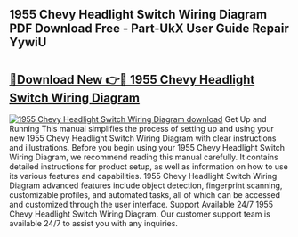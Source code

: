 ## 1955 Chevy Headlight Switch Wiring Diagram PDF Download Free - Part-UkX User Guide Repair YywiU

# <h2><a href="http://dfudzg.blite.top/?on=1955+Chevy+Headlight+Switch+Wiring+Diagram">🔗Download New 👉🔴 1955 Chevy Headlight Switch Wiring Diagram</a></h2>

[![1955 Chevy Headlight Switch Wiring Diagram download](https://i.imgur.com/lujVjoI.png)](http://dfudzg.blite.top/?on=1955+Chevy+Headlight+Switch+Wiring+Diagram)
Get Up and Running This manual simplifies the process of setting up and using your new 1955 Chevy Headlight Switch Wiring Diagram with clear instructions and illustrations. Before you begin using your 1955 Chevy Headlight Switch Wiring Diagram, we recommend reading this manual carefully. It contains detailed instructions for product setup, as well as information on how to use its various features and capabilities. 1955 Chevy Headlight Switch Wiring Diagram advanced features include object detection, fingerprint scanning, customizable profiles, and automated tasks, all of which can be accessed and customized through the user interface. Support Available 24/7 1955 Chevy Headlight Switch Wiring Diagram. Our customer support team is available 24/7 to assist you with any inquiries.
